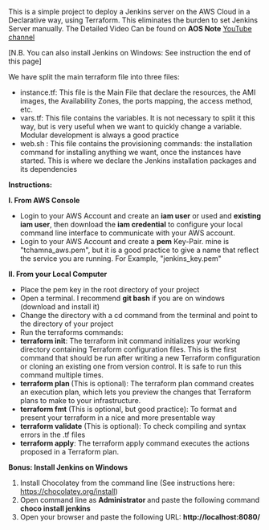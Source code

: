 This is a simple project to deploy a Jenkins server on the AWS Cloud in a Declarative way, using Terraform.
This eliminates the burden to set Jenkins Server manually.
The Detailed Video Can be found on <b>AOS Note</b> <a href="https://www.youtube.com/watch?v=9XrYwfIWDL0" target="_blank">YouTube channel</a>

[N.B. You can also install Jenkins on Windows: See instruction the end of this page]


We have split the main terraform file into three files:
  - instance.tf: This file is the Main File that declare the resources, the AMI images, the Availability Zones, the ports mapping, the access method, etc.
  - vars.tf: This file contains the variables. It is not necessary to split it this way, but is very useful when we want to quickly change a variable. Modular development is always a good practice
  - web.sh : This file contains the provisioning commands: the installation command for installing anything we want, once the instances have started. This is where we declare the Jenkins installation packages and its dependencies
  
  
<b> Instructions: </b>

<b>I. From AWS Console</b>

- Login to your AWS Account and create an <b>iam user</b> or used and <b>existing iam user</b>, then download the <b>iam credential</b> to configure your local command line interface to communicate with your AWS account.
- Login to your AWS Account and create a <b>pem</b> Key-Pair. mine is "tchamna_aws.pem", but it is a good practice to give a name that reflect the service you are running. For Example, "jenkins_key.pem"

<b>II. From your Local Computer</b>

- Place the pem key in the root directory of your project
- Open a terminal. I recommend <b> git bash</b> if you are on windows (download and install it)
- Change the directory with a cd command from the terminal and point to the directory of your project
- Run the terraforms commands:
- <b> terraform init</b>: The terraform init command initializes your working directory containing Terraform configuration files. This is the first command that should be run after writing a new Terraform configuration or cloning an existing one from version control. It is safe to run this command multiple times.
- <b>terraform plan </b> (This is optional): The terraform plan command creates an execution plan, which lets you preview the changes that Terraform plans to make to your infrastructure. 
-  <b>terraform fmt</b> (This is optional, but good practice): To format and present your terraform in a nice and more presentable way
-  <b>terraform validate</b> (This is optional): To check compiling and syntax errors in the .tf files
-  <b>terraform apply</b>: The terraform apply command executes the actions proposed in a Terraform plan.

<b> Bonus: Install Jenkins on Windows </b>

1. Install Chocolatey from the command line (See instructions here: https://chocolatey.org/install)
2. Open command line as <b> Administrator </b> and paste the following command <b> choco install jenkins </b>
3. Open your browser and paste the following URL: <b> http://localhost:8080/ </b>

